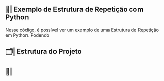  ## 📑| Exemplo de Estrutura de Repetição com Python 

   Nesse código, é possível ver um exemplo de uma Estrutura de Repetição em Python. Podendo 
 
 ## 🗂️| Estrutura do Projeto



 ## 📱| 
 
